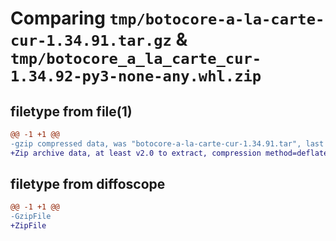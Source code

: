 # Comparing `tmp/botocore-a-la-carte-cur-1.34.91.tar.gz` & `tmp/botocore_a_la_carte_cur-1.34.92-py3-none-any.whl.zip`

## filetype from file(1)

```diff
@@ -1 +1 @@
-gzip compressed data, was "botocore-a-la-carte-cur-1.34.91.tar", last modified: Thu Apr 25 01:03:30 2024, max compression
+Zip archive data, at least v2.0 to extract, compression method=deflate
```

## filetype from diffoscope

```diff
@@ -1 +1 @@
-GzipFile
+ZipFile
```

